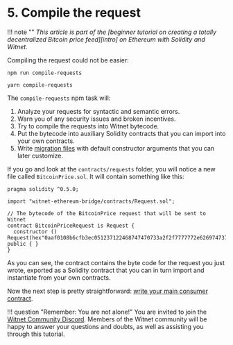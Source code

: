 # 5. Compile the request

!!! note ""
    *This article is part of the [beginner tutorial on creating a totally decentralized Bitcoin price feed][intro]
    on Ethereum with Solidity and Witnet.*

Compiling the request could not be easier:

```console tab="npm"
npm run compile-requests
```

```console tab="yarn"
yarn compile-requests
```

The `compile-requests` npm task will:

1. Analyze your requests for syntactic and semantic errors.
2. Warn you of any security issues and broken incentives.
3. Try to compile the requests into Witnet bytecode.
4. Put the bytecode into auxiliary Solidity contracts that you can
   import into your own contracts.
5. Write [migration files][migrations] with default constructor
   arguments that you can later customize.

If you go and look at the `contracts/requests` folder, you will notice a
new file called `BitcoinPrice.sol`. It will contain something like this:

```solidity
pragma solidity ^0.5.0;

import "witnet-ethereum-bridge/contracts/Request.sol";

// The bytecode of the BitcoinPrice request that will be sent to Witnet
contract BitcoinPriceRequest is Request {
  constructor () Request(hex"0aaf0108b6cfb3ec051237122468747470733a2f2f7777772e6269747374616d702e6e65742f6170692f7469636b65722f1a0f8418451874821861646c6173741872125c123168747470733a2f2f6170692e636f696e6465736b2e636f6d2f76312f6270692f63757272656e7470726963652e6a736f6e1a2788184518748218616362706918748218616355534418748218616a726174655f666c6f617418721a070a05818218570322070a058182185703100a18042002280130013801") public { }
}
```

As you can see, the contract contains the byte code for the request you
just wrote, exported as a Solidity contract that you can in turn import
and instantiate from your own contracts.

Now the next step is pretty straightforward:
[write your main consumer contract][next].

!!! question "Remember: You are not alone!"
    You are invited to join the [Witnet Community Discord][discord].
    Members of the Witnet community will be happy to answer your
    questions and doubts, as well as assisting you through this
    tutorial.

[discord]: https://discord.gg/X4uurfP
[migrations]: /tutorials/bitcoin-price-feed/migrations
[next]: /tutorials/bitcoin-price-feed/contract
